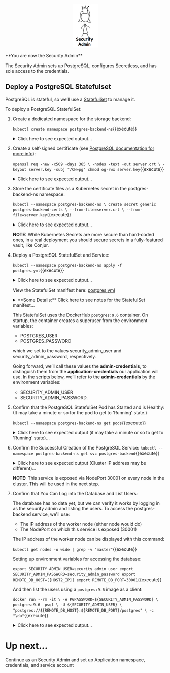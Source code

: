 <p align="center">
  <img src="assets/security_admin.jpg">
</p>
**You are now the Security Admin**

The Security Admin sets up PostgreSQL, configures Secretless, and has sole access to the credentials.

## Deploy a PostgreSQL Statefulset

PostgreSQL is stateful, so we’ll use a [StatefulSet](https://kubernetes.io/docs/concepts/workloads/controllers/statefulset/) to manage it.

To deploy a PostgreSQL StatefulSet:

1. Create a dedicated namespace for the storage backend:

   `kubectl create namespace postgres-backend-ns`{{execute}}

   <details>
     <summary>Click here to see expected output...</summary>

     ```
   namespace/postgres-backend-ns created
     ```
   </details>

2. Create a self-signed certificate (see [PostgreSQL documentation for more info](https://www.postgresql.org/docs/9.6/ssl-tcp.html)):

   `openssl req -new -x509 -days 365 \
      -nodes -text -out server.crt \
      -keyout server.key -subj "/CN=pg"
   chmod og-rwx server.key`{{execute}}

   <details>
     <summary>Click here to see expected output...</summary>

     ```
   master $ openssl req -new -x509 -days 365 \
        -nodes -text -out server.crt \
        -keyout server.key -subj "/CN=pg"
   Generating a 2048 bit RSA private key
   ...................................................................................................................+++
   ....................+++
   writing new private key to 'server.key'
   -----
   master $ chmod og-rwx server.key
   master $
      ```
   </details>

3. Store the certificate files as a Kubernetes secret in the postgres-backend-ns namespace:

   `kubectl --namespace postgres-backend-ns \
    create secret generic postgres-backend-certs \
    --from-file=server.crt \
    --from-file=server.key`{{execute}}

   <details>
     <summary>Click here to see expected output...</summary>

     ```
   secret/postgres-backend-certs created
     ```
    </details>

   **NOTE:** While Kubernetes Secrets are more secure than hard-coded ones, in a real deployment you should secure secrets in a fully-featured vault, like Conjur.

4. Deploy a PostgreSQL StatefulSet and Service:

   `kubectl --namespace postgres-backend-ns apply -f postgres.yml`{{execute}}

    <details>
      <summary>Click here to see expected output...</summary>

      ```
   statefulset.apps/pg created
   service/postgres-backend created
      ```
    </details>

   View the StatefulSet manifest here: [postgres.yml](./postgres.yml)

    <details>
      <summary>**Some Details:** Click here to see notes for the StatefulSet manifest...</summary>

      <ul>
        <li>The certificate files for your database server are mounted in a volume with *defaultMode: 384* giving it permissions *0600* (Why? Because *600 in base 8* = *384 in base 10*).</li>
        <li>The pod is deployed with *999* as the group associated with any mounted volumes, as indicated by *fsGroup: 999*. *999* is a the static postgres gid, defined in the postgres Docker image</li>
      </ul>
    </details>

   This StatefulSet uses the DockerHub `postgres:9.6` container. On startup, the container creates a superuser from the environment variables:
   * POSTGRES_USER
   * POSTGRES_PASSWORD

   which we set to the values security_admin_user and security_admin_password, respectively.

   Going forward, we’ll call these values the **admin-credentials**, to distinguish them from the **application-credentials** our application will use. In the scripts below, we’ll refer to the **admin-credentials** by the environment variables:
   * SECURITY_ADMIN_USER
   * SECURITY_ADMIN_PASSWORD.

5. Confirm that the PostgreSQL StatefulSet Pod has Started and is Healthy:
   (It may take a minute or so for the pod to get to 'Running' state.)

   `kubectl --namespace postgres-backend-ns get pods`{{execute}}

    <details>
      <summary>Click here to see expected output (it may take a minute or so to get to 'Running' state)...</summary>

      ```
   NAME      READY     STATUS    RESTARTS   AGE
   pg-0      1/1       Running   0          6s
      ```
    </details>

6. Confirm the Successful Creation of the PostgreSQL Service:
   `kubectl --namespace postgres-backend-ns get svc postgres-backend`{{execute}}

    <details>
      <summary>Click here to see expected output (Cluster IP address may be different)...</summary>

      ```
   NAME               TYPE       CLUSTER-IP      EXTERNAL-IP   PORT(S)          AGE
   postgres-backend   NodePort   10.106.232.98   <none>        5432:30001/TCP   2m
      ```
    </details>

   **NOTE:** This service is exposed via NodePort 30001 on every node in the cluster. This will be used in the next step.

7. Confirm that You Can Log into the Database and List Users:

   The database has no data yet, but we can verify it works by logging in as the security admin and listing the users.
   To access the postgres-backend service, we'll use:
   * The IP address of the worker node (either node would do)
   * The NodePort on which this service is exposed (30001)

   The IP address of the worker node can be displayed with this command:

   `kubectl get nodes -o wide | grep -v "master"`{{execute}}

   Setting up environment variables for accessing the database:

   `export SECURITY_ADMIN_USER=security_admin_user
   export SECURITY_ADMIN_PASSWORD=security_admin_password
   export REMOTE_DB_HOST=[[HOST2_IP]]
   export REMOTE_DB_PORT=30001`{{execute}}

   And then list the users using a `postgres:9.6` image as a client:

   `docker run --rm -it \
    -e PGPASSWORD=${SECURITY_ADMIN_PASSWORD} \
    postgres:9.6  psql \
    -U ${SECURITY_ADMIN_USER} \
    "postgres://${REMOTE_DB_HOST}:${REMOTE_DB_PORT}/postgres" \
    -c "\du"`{{execute}}

    <details>
      <summary>Click here to see expected output...</summary>

      ```
                                               List of roles
         Role name      |                         Attributes                         | Member of
   ---------------------+------------------------------------------------------------+-----------
    security_admin_user | Superuser, Create role, Create DB, Replication, Bypass RLS | {}
      ```
    </details>

# Up next...
Continue as an Security Admin and set up Application namespace, credentials, and service account
